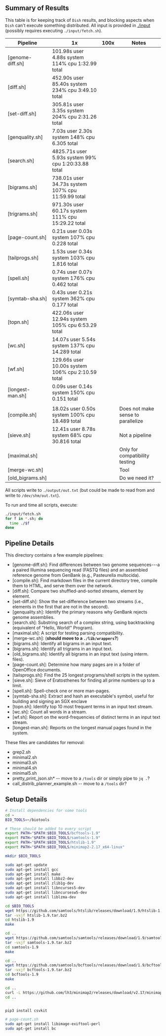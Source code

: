 ## Summary of Results

This table is for keeping track of `Dish` results, and blocking aspects when `Dish` can't execute something distributed. All input is provided in [./input](./input) (possibly requires executing `./input/fetch.sh`). 

| Pipeline              | 1x                                                  | 100x    | Notes                                         |
| --------------------- | --------------------------------------------------- | ------- | --------------------------------------------- |
| [genome-diff.sh]      | 101.98s user 4.88s system 114% cpu 1:32.99 total    |         |                                               |
| [diff.sh]             | 452.90s user 85.40s system 234% cpu 3:49.10 total   |         |                                               |
| [set-diff.sh]         | 305.81s user 3.35s system 204% cpu 2:31.26 total    |         |                                               |
| [genquality.sh]       | 7.03s user 2.30s system 148% cpu 6.305 total        |         |                                               |
| [search.sh]           | 4825.71s user 5.93s system 99% cpu 1:20:33.88 total |         |                                               |
| [bigrams.sh]          | 738.01s user 34.73s system 107% cpu 11:59.99 total  |         |                                               |
| [trigrams.sh]         | 971.30s user 60.17s system 111% cpu 15:29.22 total  |         |                                               |
| [page-count.sh]       | 0.21s user 0.03s system 107% cpu 0.228 total        |         |                                               |
| [tailprogs.sh]        | 1.53s user 0.34s system 103% cpu 1.816 total        |         |                                               |
| [spell.sh]            | 0.74s user 0.07s system 176% cpu 0.462 total        |         |                                               |
| [symtab-sha.sh]       | 0.43s user 0.21s system 362% cpu 0.177 total        |         |                                               |
| [topn.sh]             | 422.06s user 12.94s system 105% cpu 6:53.29 total   |         |                                               |
| [wc.sh]               | 14.07s user 5.54s system 137% cpu 14.289 total      |         |                                               |
| [wf.sh]               | 129.66s user 10.00s system 106% cpu 2:10.59 total   |         |                                               |
| [longest-man.sh]      | 0.09s user 0.14s system 150% cpu 0.151 total        |         |                                               |
|                       |                                                     |         |                                               |
| [compile.sh]          | 18.02s user 0.50s system 100% cpu 18.489 total      |         | Does not make sense to parallelize            |
| [sieve.sh]            | 12.41s user 8.78s system 68% cpu 30.816 total       |         | Not a pipeline                                |
| [maximal.sh]          |                                                     |         | Only for compatibility testing                |
| [merge-wc.sh]         |                                                     |         | Tool                                          |
| [old_bigrams.sh]      |                                                     |         | Do we need it?                                |

All scripts write to `./output/out.txt` (but could be made to read from and write to `/dev/shm/out.txt`).

To run and time all scripts, execute:

```sh
./input/fetch.sh
for f in *.sh; do
  time ./$f
done
```

## Pipeline Details

This directory contains a few example pipelines:

* [genome-diff.sh]: Find differences between two genome sequences---a a paired Illumina sequencing read  (FASTQ files)  and an  assembled  reference genome  from GenBank  (e.g., Pasteurella multocida).
* [compile.sh]: Find markdown files  in the current directory tree, compile  them to HTML, and serve them over the network.
* [diff.sh]: Compare two shuffled-and-sorted streams, element by element.
* [set-diff.sh]: Show the set-difference between two streams (i.e., elements in the first that are not in the second).
* [genquality.sh]: Identify the primary reasons why GenBank rejects genome assemblies.
* [search.sh]: Substring search of a complex string, using backtracking (equivalent of "Hello, World!" Program).
* [maximal.sh]: A script for testing parsing compatibility.
* [merge-wc.sh]: (**should move to a `./lib/wrappers`?**)
* [bigrams.sh]: Identify all bigrams in an input text.
* [bigrams.sh]: Identify all trigrams in an input text.
* [old_bigrams.sh]: Identify all bigrams in an input text (using interm. files).
* [page-count.sh]: Determine how many pages are in a folder of OpenOffice documents.
* [tailsprogs.sh]: Find the 25 longest programs/shell scripts in the system.
* [sieve.sh]: Sieve of Eratosthenes for finding all prime numbers up to a limit.
* [spell.sh]: Spell-check one or more man-pages.
* [symtab-sha.sh]: Extract and hash an executable's symbol, useful for building and signing an SGX enclave
* [topn.sh]: Identify top 10 most frequent terms in an input text stream.
* [wc.sh]: Count all words in a stream.
* [wf.sh]: Report on the word-frequencies of distinct terms in an input text stream.
* [longest-man.sh]: Reports on the longest manual pages found in the system.

These files are candidates for removal:

* grep2.sh 
* minimal2.sh
* minimal3.sh
* minimal4.sh
* minimal5.sh
* pretty_print_json.sh* -- move to a `/tools` dir or simply pipe to `jq .`?
* call_distrib_planner_example.sh -- move to a `/tools` dir?

## Setup Details

```sh
# Install dependencies for some tools
cd ~
BIO_TOOLS=~/biotools

# These should be added to every script
export PATH="$PATH:$BIO_TOOLS/bcftools-1.9"
export PATH="$PATH:$BIO_TOOLS/samtools-1.9"
export PATH="$PATH:$BIO_TOOLS/htslib-1.9"
export PATH="$PATH:$BIO_TOOLS/minimap2-2.17_x64-linux"

mkdir $BIO_TOOLS

sudo apt-get update
sudo apt-get install gcc
sudo apt-get install make
sudo apt-get install libbz2-dev
sudo apt-get install zlib1g-dev
sudo apt-get install libncurses5-dev 
sudo apt-get install libncursesw5-dev
sudo apt-get install liblzma-dev

cd $BIO_TOOLS
wget https://github.com/samtools/htslib/releases/download/1.9/htslib-1.9.tar.bz2
tar -vxjf htslib-1.9.tar.bz2
cd htslib-1.9
make

cd ..
wget https://github.com/samtools/samtools/releases/download/1.9/samtools-1.9.tar.bz2
tar -vxjf samtools-1.9.tar.bz2
cd samtools-1.9
make

cd ..
wget https://github.com/samtools/bcftools/releases/download/1.9/bcftools-1.9.tar.bz2
tar -vxjf bcftools-1.9.tar.bz2
cd bcftools-1.9
make

cd ..
curl -L https://github.com/lh3/minimap2/releases/download/v2.17/minimap2-2.17_x64-linux.tar.bz2 | tar -jxvf - 
cd ..


pip3 install csvkit

# page-count.sh
sudo apt-get install libimage-exiftool-perl
sudo apt-get install bc
```
